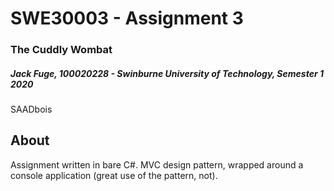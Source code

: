 # SWE30003 - Assignment 3
### The Cuddly Wombat ###
##### Jack Fuge, 100020228 - Swinburne University of Technology, Semester 1 2020 #####

SAADbois

## About ##

Assignment written in bare C#. MVC design pattern, wrapped around a console application (great use of the pattern, not).
